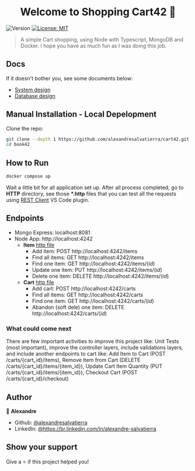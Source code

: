 <h1 align="center">Welcome to Shopping Cart42 👋</h1>
<p>
  <img alt="Version" src="https://img.shields.io/badge/version-1.0.0-blue.svg?cacheSeconds=2592000" />
  <a href="#" target="_blank">
    <img alt="License: MIT" src="https://img.shields.io/badge/License-MIT-yellow.svg" />
  </a>
</p>

> A simple Cart shopping, using Node with Typescript, MongoDB and Docker. I hope you have as much fun as I was doing this job.

## Docs

If it doesn't bother you, see some documents below:

- [System design](docs/0-design-system.md)
- [Database design](docs/1-database-design.md)

## Manual Installation - Local Depelopment

Clone the repo:

```sh
git clone --depth 1 https://github.com/alexandresalvatierra/cart42.git
cd book42
```

## How to Run

```sh
docker compose up
```

Wait a little bit for all application set up. After all process completed, go to <strong>HTTP</strong> directory, see those <strong>\*.http</strong> files that you can test all the requests using [REST Client](https://marketplace.visualstudio.com/items?itemName=humao.rest-client) VS Code plugin.

## Endpoints

- Mongo Express: localhost:8081
- Node App: http://localhost:4242
  - **Item** [http file](http/item.http)
    - Add item: POST http://localhost:4242/items
    - Find all items: GET http://localhost:4242/items
    - Find one item: GET http://localhost:4242/items/(_id_)
    - Update one item: PUT http://localhost:4242/items/(_id_)
    - Delete one item: DELETE http://localhost:4242/items/(_id_)
  - **Cart** [http file](http/cart.http)
    - Add cart: POST http://localhost:4242/carts
    - Find all items: GET http://localhost:4242/carts
    - Find one item: GET http://localhost:4242/carts/(_id_)
    - Abandon (soft dele) one item: DELETE http://localhost:4242/carts/(_id_)

### What could come next

There are few important activities to improve this project like: Unit Tests (most important), improve the controller layers, include validations layers, and include another endpoints to cart like: Add Item to Cart (POST /carts/{cart_id}/items), Remove Item from Cart (DELETE /carts/{cart_id}/items/{item_id}), Update Cart Item Quantity (PUT /carts/{cart_id}/items/{item_id}), Checkout Cart (POST /carts/{cart_id}/checkout)

## Author

👤 **Alexandre**

- Github: [@alexandresalvatierra](https://github.com/alexandresalvatierra)
- LinkedIn: [@https:\/\/br.linkedin.com\/in\/alexandre-salvatierra](https://linkedin.com/in/https://br.linkedin.com/in/alexandre-salvatierra)

## Show your support

Give a ⭐️ if this project helped you!
